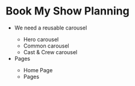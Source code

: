 # Book My Show Planning

<ul>
<li>We need a reusable carousel</li>
<ul>
<li>Hero carousel</li>
<li>Common carousel</li>
<li>Cast & Crew carousel</li>
</ul>
<li>Pages</li>
<ul>
<li>Home Page</li>
<li>Pages</li>
</ul>
</ul>
